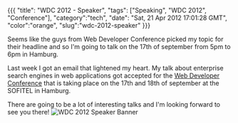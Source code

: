 {{{
  "title": "WDC 2012 - Speaker",
  "tags": ["Speaking", "WDC 2012", "Conference"],
  "category":"tech",
  "date": "Sat, 21 Apr 2012 17:01:28 GMT",
  "color":"orange",
  "slug":"wdc-2012-speaker"
}}}

Seems like the guys from Web Developer Conference picked my topic for their headline and so I'm going to talk on the 17th of september from 5pm to 6pm in Hamburg.
<!--more-->
Last week I got an email that lightened my heart. My talk about enterprise search engines in web applications got accepted for the [Web Developer Conference](http://www.web-developer-conference.de/) that is taking place on the 17th and 18th of september at the SOFITEL in Hamburg.

There are going to be a lot of interesting talks and I'm looking forward to see you there! 
![WDC 2012 Speaker Banner](http://images.supnig.com/media/pictures/WDC2012_speakerbanner.jpg)